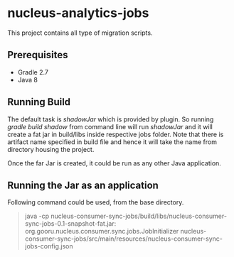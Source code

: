 # nucleus-analytics-jobs
This project contains all type of migration scripts.

## Prerequisites

- Gradle 2.7
- Java 8

## Running Build

The default task is *shadowJar* which is provided by plugin. So running *gradle build shadow* from command line will run *shadowJar* and it will create a fat jar in build/libs inside respective jobs folder. Note that there is artifact name specified in build file and hence it will take the name from directory housing the project.

Once the far Jar is created, it could be run as any other Java application.

## Running the Jar as an application

Following command could be used, from the base directory.

> java -cp nucleus-consumer-sync-jobs/build/libs/nucleus-consumer-sync-jobs-0.1-snapshot-fat.jar: org.gooru.nucleus.consumer.sync.jobs.JobInitializer nucleus-consumer-sync-jobs/src/main/resources/nucleus-consumer-sync-jobs-config.json
